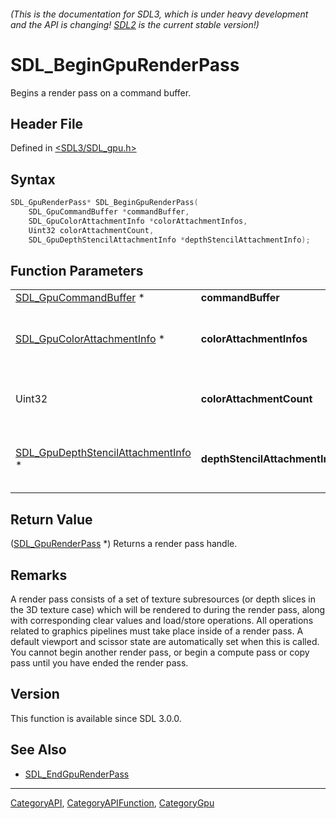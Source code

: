 ###### (This is the documentation for SDL3, which is under heavy development and the API is changing! [SDL2](https://wiki.libsdl.org/SDL2/) is the current stable version!)
# SDL_BeginGpuRenderPass

Begins a render pass on a command buffer.

## Header File

Defined in [<SDL3/SDL_gpu.h>](https://github.com/libsdl-org/SDL/blob/main/include/SDL3/SDL_gpu.h)

## Syntax

```c
SDL_GpuRenderPass* SDL_BeginGpuRenderPass(
    SDL_GpuCommandBuffer *commandBuffer,
    SDL_GpuColorAttachmentInfo *colorAttachmentInfos,
    Uint32 colorAttachmentCount,
    SDL_GpuDepthStencilAttachmentInfo *depthStencilAttachmentInfo);
```

## Function Parameters

|                                                                          |                                |                                                                                       |
| ------------------------------------------------------------------------ | ------------------------------ | ------------------------------------------------------------------------------------- |
| [SDL_GpuCommandBuffer](SDL_GpuCommandBuffer) *                           | **commandBuffer**              | a command buffer.                                                                     |
| [SDL_GpuColorAttachmentInfo](SDL_GpuColorAttachmentInfo) *               | **colorAttachmentInfos**       | an array of texture subresources with corresponding clear values and load/store ops.  |
| Uint32                                                                   | **colorAttachmentCount**       | the number of color attachments in the colorAttachmentInfos array.                    |
| [SDL_GpuDepthStencilAttachmentInfo](SDL_GpuDepthStencilAttachmentInfo) * | **depthStencilAttachmentInfo** | a texture subresource with corresponding clear value and load/store ops, may be NULL. |

## Return Value

([SDL_GpuRenderPass](SDL_GpuRenderPass) *) Returns a render pass handle.

## Remarks

A render pass consists of a set of texture subresources (or depth slices in
the 3D texture case) which will be rendered to during the render pass,
along with corresponding clear values and load/store operations. All
operations related to graphics pipelines must take place inside of a render
pass. A default viewport and scissor state are automatically set when this
is called. You cannot begin another render pass, or begin a compute pass or
copy pass until you have ended the render pass.

## Version

This function is available since SDL 3.0.0.

## See Also

- [SDL_EndGpuRenderPass](SDL_EndGpuRenderPass)

----
[CategoryAPI](CategoryAPI), [CategoryAPIFunction](CategoryAPIFunction), [CategoryGpu](CategoryGpu)

